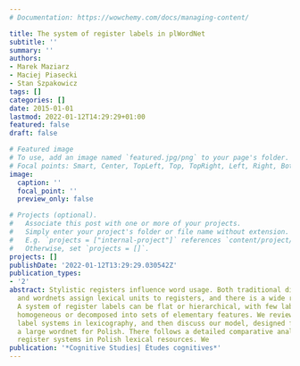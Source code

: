 ```yaml
---
# Documentation: https://wowchemy.com/docs/managing-content/

title: The system of register labels in plWordNet
subtitle: ''
summary: ''
authors:
- Marek Maziarz
- Maciej Piasecki
- Stan Szpakowicz
tags: []
categories: []
date: 2015-01-01
lastmod: 2022-01-12T14:29:29+01:00
featured: false
draft: false

# Featured image
# To use, add an image named `featured.jpg/png` to your page's folder.
# Focal points: Smart, Center, TopLeft, Top, TopRight, Left, Right, BottomLeft, Bottom, BottomRight.
image:
  caption: ''
  focal_point: ''
  preview_only: false

# Projects (optional).
#   Associate this post with one or more of your projects.
#   Simply enter your project's folder or file name without extension.
#   E.g. `projects = ["internal-project"]` references `content/project/deep-learning/index.md`.
#   Otherwise, set `projects = []`.
projects: []
publishDate: '2022-01-12T13:29:29.030542Z'
publication_types:
- '2'
abstract: Stylistic registers influence word usage. Both traditional dictionaries
  and wordnets assign lexical units to registers, and there is a wide range of solutions.
  A system of register labels can be flat or hierarchical, with few labels or many,
  homogeneous or decomposed into sets of elementary features. We review the register
  label systems in lexicography, and then discuss our model, designed for plWordNet,
  a large wordnet for Polish. There follows a detailed comparative analysis of several
  register systems in Polish lexical resources. We
publication: '*Cognitive Studies| Études cognitives*'
---
```

